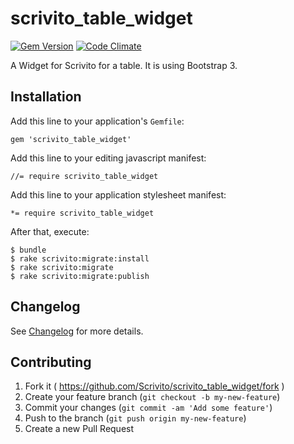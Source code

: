 scrivito_table_widget
=====================

[![Gem Version](https://badge.fury.io/rb/scrivito_table_widget.svg)](http://badge.fury.io/rb/scrivito_table_widget)
[![Code Climate](https://codeclimate.com/github/Scrivito/scrivito_table_widget/badges/gpa.svg)](https://codeclimate.com/github/Scrivito/scrivito_table_widget)

A Widget for Scrivito for a table. It is using Bootstrap 3.

## Installation

Add this line to your application's `Gemfile`:

    gem 'scrivito_table_widget'

Add this line to your editing javascript manifest:

    //= require scrivito_table_widget

Add this line to your application stylesheet manifest:

    *= require scrivito_table_widget

After that, execute:

    $ bundle
    $ rake scrivito:migrate:install
    $ rake scrivito:migrate
    $ rake scrivito:migrate:publish

## Changelog
See [Changelog](https://github.com/Scrivito/scrivito_table_widget/blob/master/CHANGELOG.md) for more
details.

## Contributing

1. Fork it ( https://github.com/Scrivito/scrivito_table_widget/fork )
2. Create your feature branch (`git checkout -b my-new-feature`)
3. Commit your changes (`git commit -am 'Add some feature'`)
4. Push to the branch (`git push origin my-new-feature`)
5. Create a new Pull Request